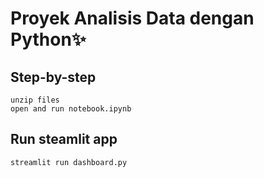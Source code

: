 # Proyek Analisis Data dengan Python✨

## Step-by-step
```
unzip files
open and run notebook.ipynb
```

## Run steamlit app
```
streamlit run dashboard.py
```
